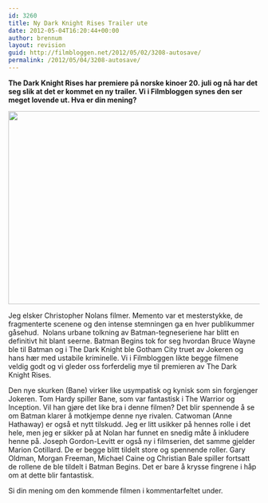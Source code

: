 ```yaml
---
id: 3260
title: Ny Dark Knight Rises Trailer ute
date: 2012-05-04T16:20:44+00:00
author: brennum
layout: revision
guid: http://filmbloggen.net/2012/05/02/3208-autosave/
permalink: /2012/05/04/3208-autosave/
---
```

**The Dark Knight Rises har premiere på norske kinoer 20. juli og nå har det seg slik at det er kommet en ny trailer. Vi i Filmbloggen synes den ser meget lovende ut. Hva er din mening?**

<!--more-->

<a href="http://filmbloggen.net/2012/05/02/ny-dark-knight-rises-trailer-er-kommet/bane-batman-the-dark-knight-rises-tom-hardy-2560x1600/" rel="attachment wp-att-3237"><img class="alignnone size-large wp-image-3237" src="http://filmbloggen.net/wp-content/uploads//2012/05/Bane-Batman-The-Dark-Knight-Rises-Tom-Hardy-2560x1600-620x387.jpg" alt="" width="620" height="387" /></a>

Jeg elsker Christopher Nolans filmer. Memento var et mesterstykke, de fragmenterte scenene og den intense stemningen ga en hver publikummer gåsehud.  Nolans urbane tolkning av Batman-tegneseriene har blitt en definitivt hit blant seerne. Batman Begins tok for seg hvordan Bruce Wayne ble til Batman og i The Dark Knight ble Gotham City truet av Jokeren og hans hær med ustabile kriminelle. Vi i Filmbloggen likte begge filmene veldig godt og vi gleder oss forferdelig mye til premieren av The Dark Knight Rises.

Den nye skurken (Bane) virker like usympatisk og kynisk som sin forgjenger Jokeren. Tom Hardy spiller Bane, som var fantastisk i The Warrior og Inception. Vil han gjøre det like bra i denne filmen? Det blir spennende å se om Batman klarer å motkjempe denne nye rivalen. Catwoman (Anne Hathaway) er også et nytt tilskudd. Jeg er litt usikker på hennes rolle i det hele, men jeg er sikker på at Nolan har funnet en snedig måte å inkludere henne på. Joseph Gordon-Levitt er også ny i filmserien, det samme gjelder Marion Cotillard. De er begge blitt tildelt store og spennende roller. Gary Oldman, Morgan Freeman, Michael Caine og Christian Bale spiller fortsatt de rollene de ble tildelt i Batman Begins. Det er bare å krysse fingrene i håp om at dette blir fantastisk.

Si din mening om den kommende filmen i kommentarfeltet under.

<div class="video-shortcode">
</div>